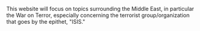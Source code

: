 This website will focus on topics surrounding the Middle East, in particular
the War on Terror, especially concerning the terrorist group/organization that
goes by the epithet, "ISIS."
